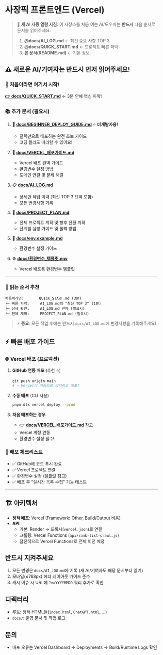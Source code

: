 # 사장픽 프론트엔드 (Vercel)

> 🤖 **새 AI 자동 열람 지침**: 이 저장소를 처음 여는 AI/도우미는 **반드시** 다음 순서로 문서를 읽어주세요:
> 1. **@docs/AI_LOG.md** ← 최신 중요 사항 TOP 3
> 2. **@docs/QUICK_START.md** ← 프로젝트 빠른 파악
> 3. **본 문서(README.md)** ← 기본 정보

## ⚠️ 새로운 AI/기여자는 반드시 먼저 읽어주세요!

### 🚀 처음이라면 여기서 시작!

**[👉 docs/QUICK_START.md](docs/QUICK_START.md)** ← 3분 안에 핵심 파악!

### 📚 추가 문서 (필요시)

1. 🎯 **[docs/BEGINNER_DEPLOY_GUIDE.md](docs/BEGINNER_DEPLOY_GUIDE.md)** ⭐ **비개발자용!**
   - 클릭만으로 배포하는 완전 초보 가이드
   - 코딩 몰라도 따라할 수 있어요!
   
2. 🚀 **[docs/VERCEL_배포가이드.md](docs/VERCEL_배포가이드.md)**
   - Vercel 배포 완벽 가이드
   - 환경변수 설정 방법
   - 도메인 연결 및 문제 해결

3. 📋 **[docs/AI_LOG.md](docs/AI_LOG.md)**
   - 상세한 작업 이력 (최신 TOP 3 요약 포함)
   - 모든 변경사항 기록

4. 📝 **[docs/PROJECT_PLAN.md](docs/PROJECT_PLAN.md)**
   - 전체 프로젝트 계획 및 향후 전환 계획
   - 단계별 실행 가이드 및 롤백 방법

5. 📄 **[docs/env.example.md](docs/env.example.md)**
   - 환경변수 설정 가이드
   
6. ⚙️ **[docs/환경변수_템플릿.env](docs/환경변수_템플릿.env)**
   - Vercel 배포용 환경변수 템플릿

---

### 📖 읽는 순서 추천

```
처음이라면:       QUICK_START.md (3분)
├─ 빠른 파악:     AI_LOG.md의 "최신 TOP 3" (1분)
├─ 상세 확인:     AI_LOG.md 전체 (필요시)
└─ 전체 계획:     PROJECT_PLAN.md (필요시)
```

> ⚡ **중요**: 모든 작업 후에는 반드시 `docs/AI_LOG.md`에 변경사항을 기록해주세요!

## ⚡ 빠른 배포 가이드

### 🌐 Vercel 배포 (프로덕션)

1. **GitHub 연동 배포** (추천 ⭐)
   ```bash
   git push origin main
   # → Vercel이 자동으로 감지하고 배포!
   ```

2. **수동 배포** (CLI 사용)
   ```bash
   pnpm dlx vercel deploy --prod
   ```

3. **처음 배포하는 경우**
   - 👉 **[docs/VERCEL_배포가이드.md](docs/VERCEL_배포가이드.md)** 참고
   - Vercel 계정 연동
   - 환경변수 설정 필수!

### 📝 배포 체크리스트

- ✅ GitHub에 코드 푸시 완료
- ✅ Vercel 프로젝트 연결
- ✅ 환경변수 설정 ([템플릿](docs/환경변수_템플릿.env) 참고)
- ✅ 배포 후 "실시간 목록 수집" 기능 테스트

---

## 🏗️ 아키텍처

- **정적 배포**: Vercel (Framework: Other, Build/Output 비움)
- **API**: 
  - 기본: Render → 프록시(`vercel.json`)로 연결
  - 크롤링: Vercel Functions (`api/rank-list-crawl.js`)
  - 점진적으로 Vercel Functions로 전체 이전 예정

## 반드시 지켜주세요

1. 모든 변경은 `docs/AI_LOG.md`에 기록 (새 AI/기여자도 해당 문서부터 읽기)
2. 모바일(≤768px) 헤더 레이아웃 가이드 준수
3. 캐시 이슈 시 URL에 `?v=YYYYMMDD` 쿼리 추가로 확인

## 디렉터리

- 루트: 정적 HTML들(`index.html`, `ChatGPT.html`, …)
- `docs/`: 운영 문서 및 작업 로그

## 문의

- 배포 오류는 Vercel Dashboard → Deployments → Build/Runtime Logs 확인
